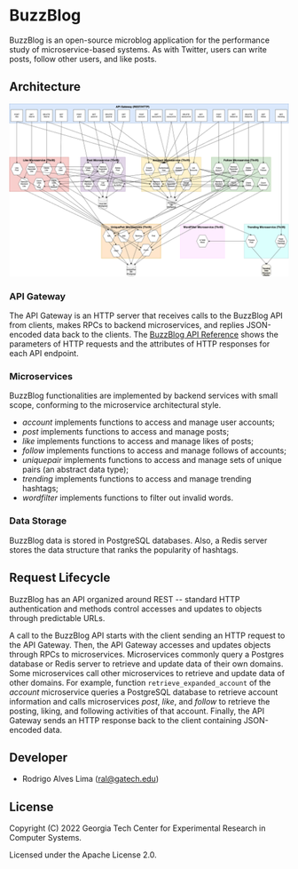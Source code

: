 # BuzzBlog
BuzzBlog is an open-source microblog application for the performance study of
microservice-based systems. As with Twitter, users can write posts, follow other
users, and like posts.

## Architecture
![BuzzBlog Architecture](BuzzBlogArchitecture.png)

### API Gateway
The API Gateway is an HTTP server that receives calls to the BuzzBlog API from
clients, makes RPCs to backend microservices, and replies JSON-encoded data back
to the clients. The [BuzzBlog API Reference](docs/API.md) shows the parameters
of HTTP requests and the attributes of HTTP responses for each API endpoint.

### Microservices
BuzzBlog functionalities are implemented by backend services with small scope,
conforming to the microservice architectural style.
- *account* implements functions to access and manage user accounts;
- *post* implements functions to access and manage posts;
- *like* implements functions to access and manage likes of posts;
- *follow* implements functions to access and manage follows of accounts;
- *uniquepair* implements functions to access and manage sets of unique pairs
(an abstract data type);
- *trending* implements functions to access and manage trending hashtags;
- *wordfilter* implements functions to filter out invalid words.

### Data Storage
BuzzBlog data is stored in PostgreSQL databases. Also, a Redis server stores the
data structure that ranks the popularity of hashtags.

## Request Lifecycle
BuzzBlog has an API organized around REST -- standard HTTP authentication and
methods control accesses and updates to objects through predictable URLs.

A call to the BuzzBlog API starts with the client sending an HTTP request to the
API Gateway. Then, the API Gateway accesses and updates objects through RPCs to
microservices. Microservices commonly query a Postgres database or Redis server
to retrieve and update data of their own domains. Some microservices call other
microservices to retrieve and update data of other domains. For example,
function `retrieve_expanded_account` of the *account* microservice queries a
PostgreSQL database to retrieve account information and calls microservices
*post*, *like*, and *follow* to retrieve the posting, liking, and following
activities of that account. Finally, the API Gateway sends an HTTP response back
to the client containing JSON-encoded data.

## Developer
- Rodrigo Alves Lima (ral@gatech.edu)

## License
Copyright (C) 2022 Georgia Tech Center for Experimental Research in Computer
Systems.

Licensed under the Apache License 2.0.
